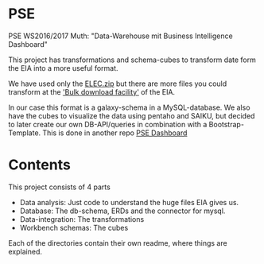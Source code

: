 # PSE
PSE WS2016/2017 Muth:  "Data-Warehouse mit Business Intelligence Dashboard"

This project has transformations and schema-cubes to transform date form the EIA into a more useful format.

We have used only the [ELEC.zip](http://api.eia.gov/bulk/ELEC.zip) but there are more files you could transform at the ['Bulk download facility'](http://www.eia.gov/opendata/bulkfiles.php) of the EIA.

In our case this format is a galaxy-schema in a MySQL-database. We also have the cubes to visualize the data using
pentaho and SAIKU, but decided to later create our own DB-API/queries in combination with a Bootstrap-Template. 
This is done in another repo [PSE Dashboard](https://github.com/SerkanBe/pse_dashboard)

# Contents
This project consists of 4 parts
  - Data analysis: Just code to understand the huge files EIA gives us.
  - Database: The db-schema, ERDs and the connector for mysql.
  - Data-integration: The transformations
  - Workbench schemas: The cubes
  
Each of the directories contain their own readme, where things are explained.